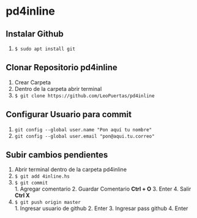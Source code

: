 # pd4inline

## Instalar Github
1. ``` $ sudo apt install git ``` 

## Clonar Repositorio pd4inline
1. Crear Carpeta
2. Dentro de la carpeta abrir terminal
3. ``` $ git clone https://github.com/LeoPuertas/pd4inline ```

## Configurar Usuario para commit
1. ``` git config --global user.name "Pon aquí tu nombre"  ```
2. ``` git config --global user.email "pon@aqui.tu.correo" ```

## Subir cambios pendientes
1. Abrir terminal dentro de la carpeta pd4inline
2. ``` $ git add 4inline.hs     ```
3. ``` $ git commit             ```      
		1. Agregar comentario 
		2. Guardar Comentario **Ctrl + O**
		3. Enter 
		4. Salir **Ctrl X**
4. ``` $ git push origin master ```      
		1. Ingresar usuario de github 
		2. Enter 
		3. Ingresar pass github 
		4. Enter
